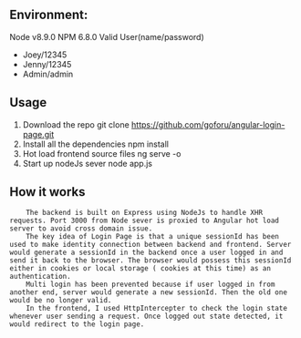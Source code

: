 ## Environment:
 Node v8.9.0 NPM 6.8.0
Valid User(name/password)
* Joey/12345
* Jenny/12345
* Admin/admin


## Usage
1. Download the repo
	git clone https://github.com/goforu/angular-login-page.git
2. Install all the dependencies
	npm install
3. Hot load frontend source files
	ng serve -o
4. Start up nodeJs sever
	node app.js

## How it works

	    The backend is built on Express using NodeJs to handle XHR requests. Port 3000 from Node sever is proxied to Angular hot load server to avoid cross domain issue. 
	    The key idea of Login Page is that a unique sessionId has been used to make identity connection between backend and frontend. Server would generate a sessionId in the backend once a user logged in and send it back to the browser. The browser would possess this sessionId either in cookies or local storage ( cookies at this time) as an authentication.  
	    Multi login has been prevented because if user logged in from another end, server would generate a new sessionId. Then the old one would be no longer valid.
	    In the frontend, I used HttpIntercepter to check the login state whenever user sending a request. Once logged out state detected, it would redirect to the login page. 